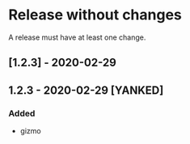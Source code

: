 # Release without changes
A release must have at least one change.
## [1.2.3] - 2020-02-29
## 1.2.3 - 2020-02-29 [YANKED]
### Added
- gizmo
